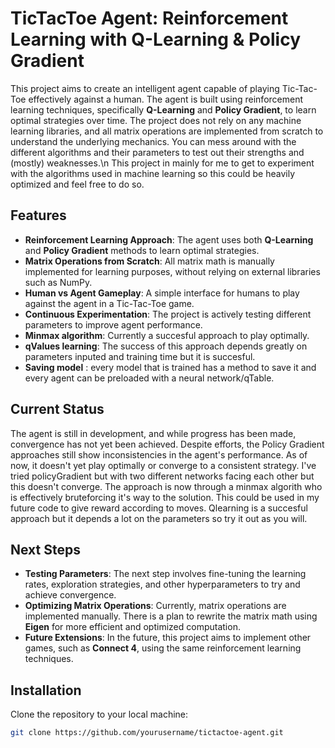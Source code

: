 # TicTacToe Agent: Reinforcement Learning with Q-Learning & Policy Gradient

This project aims to create an intelligent agent capable of playing Tic-Tac-Toe effectively against a human. The agent is built using reinforcement learning techniques, specifically **Q-Learning** and **Policy Gradient**, to learn optimal strategies over time. The project does not rely on any machine learning libraries, and all matrix operations are implemented from scratch to understand the underlying mechanics.
You can mess around with the different algorithms and their parameters to test out their strengths and (mostly) weaknesses.\n
This project in mainly for me to get to experiment with the algorithms used in machine learning so this could be heavily optimized and feel free to do so.


## Features

- **Reinforcement Learning Approach**: The agent uses both **Q-Learning** and **Policy Gradient** methods to learn optimal strategies.
- **Matrix Operations from Scratch**: All matrix math is manually implemented for learning purposes, without relying on external libraries such as NumPy.
- **Human vs Agent Gameplay**: A simple interface for humans to play against the agent in a Tic-Tac-Toe game.
- **Continuous Experimentation**: The project is actively testing different parameters to improve agent performance.
- **Minmax algorithm**: Currently a succesful approach to play optimally.
- **qValues learning**: The success of this approach depends greatly on parameters inputed and training time but it is succesful.
- **Saving model** : every model that is trained has a method to save it and every agent can be preloaded with a neural network/qTable.

## Current Status

The agent is still in development, and while progress has been made, convergence has not yet been achieved. Despite efforts, the Policy Gradient approaches still show inconsistencies in the agent's performance. As of now, it doesn't yet play optimally or converge to a consistent strategy. I've tried policyGradient but with two different networks facing each other but this doesn't converge.
The approach is now through a minmax algorith who is effectively bruteforcing it's way to the solution. This could be used in my future code to give reward according to moves. 
Qlearning is a succesful approach but it depends a lot on the parameters so try it out as you will.


## Next Steps

- **Testing Parameters**: The next step involves fine-tuning the learning rates, exploration strategies, and other hyperparameters to try and achieve convergence.
- **Optimizing Matrix Operations**: Currently, matrix operations are implemented manually. There is a plan to rewrite the matrix math using **Eigen** for more efficient and optimized computation.
- **Future Extensions**: In the future, this project aims to implement other games, such as **Connect 4**, using the same reinforcement learning techniques.

## Installation

Clone the repository to your local machine:

```bash
git clone https://github.com/yourusername/tictactoe-agent.git
